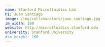 ```yaml
---
name: Stanford Microfluidics Lab
PI: Juan Santiago
image: /img/collaborators/juan_santiago.jpg
im_width: 160
website: http://microfluidics.stanford.edu
university: Stanford University
#im_height: 160
---
```



